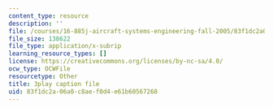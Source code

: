 ```yaml
---
content_type: resource
description: ''
file: /courses/16-885j-aircraft-systems-engineering-fall-2005/83f1dc2a06a0c8aef0d4e61b60567268_rV5eSoBqrsY.srt
file_size: 138622
file_type: application/x-subrip
learning_resource_types: []
license: https://creativecommons.org/licenses/by-nc-sa/4.0/
ocw_type: OCWFile
resourcetype: Other
title: 3play caption file
uid: 83f1dc2a-06a0-c8ae-f0d4-e61b60567268
---
```


